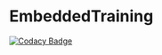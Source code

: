# EmbeddedTraining
[![Codacy Badge](https://app.codacy.com/project/badge/Grade/ed20399c7a3347ef8857193e96aa15c7)](https://www.codacy.com/gh/GMDELGAD/EmbeddedTraining/dashboard?utm_source=github.com&amp;utm_medium=referral&amp;utm_content=GMDELGAD/EmbeddedTraining&amp;utm_campaign=Badge_Grade)
